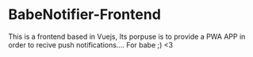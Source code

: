 # BabeNotifier-Frontend
This is a frontend based in Vuejs, Its porpuse is to provide a PWA APP in order to recive push notifications.... For babe ;) &lt;3

